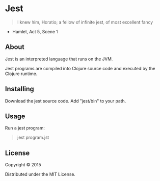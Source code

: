 # Jest

>I knew him, Horatio; a fellow of infinite jest, of most excellent fancy
- Hamlet, Act 5, Scene 1

## About

Jest is an interpreted language that runs on the JVM.

Jest programs are compiled into Clojure source code and executed by the Clojure runtime.

## Installing

Download the jest source code.
Add "jest/bin" to your path.

## Usage

Run a jest program:
>jest program.jst

## License

Copyright © 2015

Distributed under the MIT License.
